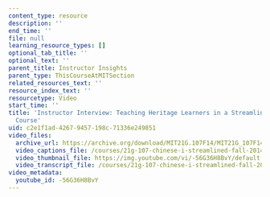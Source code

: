 ```yaml
---
content_type: resource
description: ''
end_time: ''
file: null
learning_resource_types: []
optional_tab_title: ''
optional_text: ''
parent_title: Instructor Insights
parent_type: ThisCourseAtMITSection
related_resources_text: ''
resource_index_text: ''
resourcetype: Video
start_time: ''
title: 'Instructor Interview: Teaching Heritage Learners in a Streamlined Language
  Course'
uid: c2e1f1ad-4267-9457-198c-71336e249851
video_files:
  archive_url: https://archive.org/download/MIT21G.107F14/MIT21G_107F14_Streamlined_300k.mp4
  video_captions_file: /courses/21g-107-chinese-i-streamlined-fall-2014/1207210de11953aaba9e71df20916efa_-56G36H8BvY.vtt
  video_thumbnail_file: https://img.youtube.com/vi/-56G36H8BvY/default.jpg
  video_transcript_file: /courses/21g-107-chinese-i-streamlined-fall-2014/7487cdf785bf38c29defa284b28d1c8b_-56G36H8BvY.pdf
video_metadata:
  youtube_id: -56G36H8BvY
---
```

